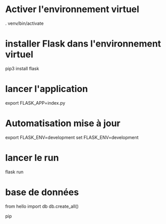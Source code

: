 # Activer l'environnement virtuel
. venv/bin/activate

# installer Flask dans l'environnement virtuel
pip3 install flask

# lancer l'application
export FLASK_APP=index.py

# Automatisation mise à jour 
export FLASK_ENV=development
set FLASK_ENV=development

# lancer le run
flask run

# base de données 
from hello import db
db.create_all()

pip